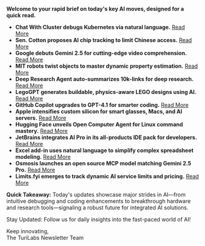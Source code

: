 <p><strong>Welcome to your rapid brief on today's key AI moves, designed for a quick read.</strong></p>
<ul>
<li><strong>Chat With Cluster debugs Kubernetes via natural language.</strong> <a href="https://www.tryparity.com/chat">Read More</a></li>
<li><strong>Sen. Cotton proposes AI chip tracking to limit Chinese access.</strong> <a href="https://www.reuters.com/world/us/us-senator-introduces-bill-calling-location-tracking-ai-chips-limit-china-access-2025-05-09/">Read More</a></li>
<li><strong>Google debuts Gemini 2.5 for cutting-edge video comprehension.</strong> <a href="https://developers.googleblog.com/en/gemini-2-5-video-understanding/">Read More</a></li>
<li><strong>MIT robots twist objects to master dynamic property estimation.</strong> <a href="https://news.mit.edu/2025/system-lets-robots-identify-objects-properties-through-handling-0508">Read More</a></li>
<li><strong>Deep Research Agent auto-summarizes 10k-links for deep research.</strong> <a href="https://graphthem.com/">Read More</a></li>
<li><strong>LegoGPT generates buildable, physics-aware LEGO designs using AI.</strong> <a href="https://avalovelace1.github.io/LegoGPT/">Read More</a></li>
<li><strong>GitHub Copilot upgrades to GPT-4.1 for smarter coding.</strong> <a href="https://github.blog/changelog/2025-05-08-openai-gpt-4-1-is-now-generally-available-in-github-copilot-as-the-new-default-model/">Read More</a></li>
<li><strong>Apple intensifies custom silicon for smart glasses, Macs, and AI servers.</strong> <a href="https://www.bloomberg.com/news/articles/2025-05-08/apple-is-developing-specialized-chips-for-glasses-new-macs-and-ai-servers">Read More</a></li>
<li><strong>Hugging Face unveils Open Computer Agent for Linux command mastery.</strong> <a href="https://aiarabai.com/en/huggingface-open-computer-agent-free/">Read More</a></li>
<li><strong>JetBrains integrates AI Pro in its all-products IDE pack for developers.</strong> <a href="https://www.jetbrains.com/ai-ides/">Read More</a></li>
<li><strong>Excel add-in uses natural language to simplify complex spreadsheet modeling.</strong> <a href="https://appsource.microsoft.com/en-us/product/office/wa200008399?tab=overview">Read More</a></li>
<li><strong>Osmosis launches an open source MCP model matching Gemini 2.5 Pro.</strong> <a href="https://osmosis.ai/blog/applying-rl-mcp">Read More</a></li>
<li><strong>Limits.fyi emerges to track dynamic AI service limits and pricing.</strong> <a href="https://www.limits.fyi/">Read More</a></li>
</ul>
<p><strong>Quick Takeaway:</strong> Today's updates showcase major strides in AI—from intuitive debugging and coding enhancements to breakthrough hardware and research tools—signaling a robust future for integrated AI solutions.</p>
<p>Stay Updated: Follow us for daily insights into the fast-paced world of AI!</p>
<p>Keep innovating,<br />
The TuriLabs Newsletter Team</p>